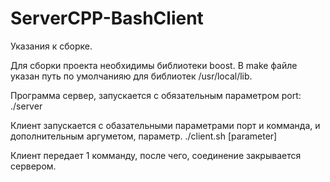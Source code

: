 # ServerCPP-BashClient

Указания к сборке.

Для сборки проекта необхидимы библиотеки boost.
В make файле указан путь по умолчанияю для библиотек /usr/local/lib.

Программа сервер, запускается с обязательным параметром port:
./server <port>

Клиент запускается с обазательными параметрами порт и комманда, и дополнительным аргуметом, параметр.
./client.sh <port> <command> [parameter]

Клиент передает 1 комманду, после чего, соединение закрывается сервером.
